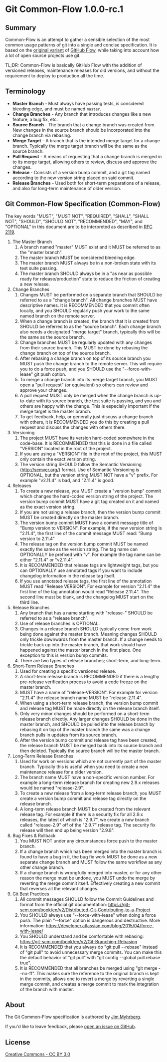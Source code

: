 Git Common-Flow 1.0.0-rc.1
==============================

Summary
-------

Common-Flow is an attempt to gather a sensible selection of the most common
usage patterns of git into a single and concise specification. It is based on
the [original variant](http://scottchacon.com/2011/08/31/github-flow.html)
of [GitHub Flow](https://guides.github.com/introduction/flow/), while taking
into account how a lot of open source projects use git.

TL;DR: Common-Flow is basically GitHub Flow with the addition of versioned
releases, maintenance releases for old versions, and without the requirement to
deploy to production all the time.

Terminology
-----------

- **Master Branch** - Must always have passing tests, is considered bleeding
  edge, and must be named `master`.
- **Change Branches** - Any branch that introduces changes like a new feature, a
  bug fix, etc.
- **Source Branch** - The branch that a change branch was created from. New
  changes in the source branch should be incorporated into the change branch via
  rebasing.
- **Merge Target** - A branch that is the intended merge target for a change
  branch. Typically the merge target branch will be the same as the source
  branch.
- **Pull Request** - A means of requesting that a change branch is merged in to
  its merge target, allowing others to review, discuss and approve the changes.
- **Release** - Consists of a version bump commit, and a git tag named according
  to the new version string placed on said commit.
- **Release Branches** - Used both for short-term preparations of a release, and
  also for long-term maintenance of older version.

Git Common-Flow Specification (Common-Flow)
-------------------------------------------

The key words "MUST", "MUST NOT", "REQUIRED", "SHALL", "SHALL NOT", "SHOULD",
"SHOULD NOT", "RECOMMENDED", "MAY", and "OPTIONAL" in this document are to be
interpreted as described in [RFC 2119](https://tools.ietf.org/html/rfc2119).

1. The Master Branch
    1. A branch named "master" MUST exist and it MUST be referred to as the
       "master branch".
    2. The master branch MUST be considered bleeding edge.
    3. The master branch MUST always be in a non-broken state with its test
       suite passing.
    4. The master branch SHOULD always be in a "as near as possible ready for
       release/production" state to reduce the friction of creating a new
       release.
2. Change Branches
    1. Changes MUST be performed on a separate branch that SHOULD be referred to
       as a "change branch". All change branches MUST have descriptive names. It
       is RECOMMENDED that you commit often locally, and you SHOULD regularly
       push your work to the same named branch on the remote server.
    2. When a change branch is created, the branch that it is created from
       SHOULD be referred to as the "source branch". Each change branch also
       needs a designated "merge target" branch, typically this will be the same
       as the source branch.
    3. Change branches MUST be regularly updated with any changes from their
       source branch. This MUST be done by rebasing the change branch on top of
       the source branch.
    4. After rebasing a change branch on top of its source branch you MUST push
       the change branch to the remote server. This will require you to do a
       force push, and you SHOULD use the "--force-with-lease" git push option.
    5. To merge a change branch into its merge target branch, you MUST open a
       "pull request" (or equivalent) so others can review and approve your
       changes.
    6. A pull request MUST only be merged when the change branch is up-to-date
       with its source branch, the test suite is passing, and you and others are
       happy with the change. This is especially important if the merge target
       is the master branch.
    7. To get feedback, help, or generally just discuss a change branch with
       others, it is RECOMMENDED you do this by creating a pull request and
       discuss the changes with others there.
3. Versioning
    1. The project MUST have its version hard-coded somewhere in the
       code-base. It is RECOMMENDED that this is done in a file called "VERSION"
       located in the root of the project.
    2. If you are using a "VERSION" file in the root of the project, this MUST
       only contain the exact version string.
    3. The version string SHOULD follow the Semantic Versioning
       (<http://semver.org/>) format. Use of Semantic Versioning is OPTIONAL,
       but the version string MUST NOT have a "v" prefix. For example "v2.11.4"
       is bad, and "2.11.4" is good.
4. Releases
    1. To create a new release, you MUST create a "version bump" commit which
       changes the hard-coded version string of the project. The version bump
       commit MUST have a git tag created on it and named as the exact version
       string.
    2. If you are not using a release branch, then the version bump commit MUST
       be created directly on the master branch.
    3. The version bump commit MUST have a commit message title of "Bump version
       to VERSION". For example, if the new version string is "2.11.4", the
       first line of the commit message MUST read: "Bump version to 2.11.4"
    4. The release tag on the version bump commit MUST be named exactly the same
       as the version string. The tag name can OPTIONALLY be prefixed with
       "v". For example the tag name can be either "2.11.4" or "v2.11.4".
    5. It is RECOMMENDED that release tags are lightweight tags, but you can
       OPTIONALLY use annotated tags if you want to include changelog
       information in the release tag itself.
    6. If you use annotated release tags, the first line of the annotation MUST
       read "Release VERSION". For example for version "2.11.4" the first line
       of the tag annotation would read "Release 2.11.4". The second line must
       be blank, and the changelog MUST start on the third line.
5. Release Branches
    1. Any branch that has a name starting with "release-" SHOULD be referred to
       as a "release branch".
    2. Use of release branches is OPTIONAL.
    3. Changes in a release branch SHOULD typically come from work being
       done against the master branch. Meaning changes SHOULD only trickle
       downwards from the master branch. If a change needs to trickle back up
       into the master branch, that work should have happened against the master
       branch in the first place. One exception to this is version bump commits.
    4. There are two types of release branches; short-term, and long-term.
6. Short-Term Release Branches
    1. Used for creating a specific versioned release.
    2. A short-term release branch is RECOMMENDED if there is a lengthy
       pre-release verification process to avoid a code freeze on the master
       branch.
    3. MUST have a name of "release-VERSION". For example for version
       "2.11.4" the release branch name MUST be "release-2.11.4".
    4. When using a short-term release branch, the version bump commit and
       release tag MUST be made directly on the release branch itself.
    5. Only very minor changes should be performed on a short-term release
       branch directly. Any larger changes SHOULD be done in the master branch,
       and SHOULD be pulled into the release branch by rebasing it on top of the
       master branch the same was a change branch pulls in updates from its
       source branch.
    6. After the version bump commit and release tag have been created, the
       release branch MUST be merged back into its source branch and then
       deleted. Typically the source branch will be the master branch.
7. Long-Term Release Branches
    1. Used for work on versions which are not currently part of the master
       branch. Typically this is useful when you need to create a new
       maintenance release for a older version.
    2. The branch name MUST have a non-specific version number. For example
       a long-term release branch for creating new 2.9.x releases would be
       named "release-2.9".
    3. To create a new release from a long-term release branch, you MUST
       create a version bump commit and release tag directly on the release
       branch.
    4. A long-term release branch MUST be created from the relevant release
       tag. For example if there is a security fix for all 2.9.x releases,
       the latest of which is "2.9.7", we create a new branch called
       "release-2.9" off of the "2.9.7" release tag. The security fix
       release will then end up being version "2.9.8".
8. Bug Fixes & Rollback
    1. You MUST NOT under any circumstances force push to the master branch.
    2. If a change branch which has been merged into the master branch is found
       to have a bug in it, the bug fix work MUST be done as a new separate
       change branch and MUST follow the same workflow as any other change
       branch.
    3. If a change branch is wrongfully merged into master, or for any other
       reason the merge must be undone, you MUST undo the merge by reverting the
       merge commit itself. Effectively creating a new commit that reverses all
       the relevant changes.
9. Git Best Practices
    1. All commit messages SHOULD follow the Commit Guidelines and format from
       the official git
       documentation:
       <https://git-scm.com/book/en/v2/Distributed-Git-Contributing-to-a-Project>
    2. You SHOULD always use "--force-with-lease" when doing a force push. The
       plain "--force" option is dangerous and destructive. More
       information:
       <https://developer.atlassian.com/blog/2015/04/force-with-lease/>
    3. You SHOULD understand and be comfortable with
       rebasing: <https://git-scm.com/book/en/v2/Git-Branching-Rebasing>
    4. It is RECOMMENDED that you always do "git pull --rebase" instead of "git
       pull" to avoid unnecessary merge commits. You can make this the default
       behavior of "git pull" with "git config --global pull.rebase true".
    5. It is RECOMMENDED that all branches be merged using "git merge --no-ff".
       This makes sure the reference to the original branch is kept in the
       commits, allows one to revert a merge by reverting a single merge commit,
       and creates a merge commit to mark the integration of the branch with
       master.

About
-----

The Git Common-Flow specification is authored
by [Jim Myhrberg](http://jimeh.me).

If you'd like to leave feedback,
please [open an issue on GitHub](https://github.com/jimeh/common-flow/issues).

License
-------

[Creative Commons - CC BY 3.0](http://creativecommons.org/licenses/by/3.0/)
